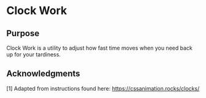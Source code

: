 # Clock Work

## Purpose
Clock Work is a utility to adjust how fast time moves when you need back up for your tardiness.
## Acknowledgments

[1] Adapted from instructions found here: <a href="https://cssanimation.rocks/clocks/" target="_blank">https://cssanimation.rocks/clocks/</a>

